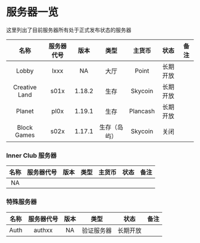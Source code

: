 # 服务器一览

这里列出了目前服务器所有处于正式发布状态的服务器


|   名称  |   服务器代号  | 版本 |  类型 | 主货币  |  状态 | 备注 |
| :-: | :-: | :-: | :-: |  :-: |   :-: |   :-: |
|  Lobby   |  lxxx   | NA  |   大厅   |  Point | 长期开放  | | 
|  Creative Land  |  s01x | 1.18.2   |  生存 | Skycoin |  长期开放   |  | 
|  Planet   |  pl0x   | 1.19.1  |   生存  | Plancash | 长期开放  |  | 
|  Block Games   | s02x   |  1.17.1   |  生存（岛屿）| Skycoin |   关闭  |  | 




### Inner Club 服务器

|   名称  |   服务器代号 | 版本  |  类型   |  主货币 |  状态   | 备注 |
| :-: | :-: | :-: | :-: |  :-: | :-: | :-: |
|NA | | | | | | | 




### 特殊服务器

|   名称  |   服务器代号 | 版本  |  类型   |  状态   | 备注 |
| :-: | :-: | :-: | :-: |  :-: |   :-: |
|  Auth   |  authxx   | NA  |  验证服务器   |   长期开放  | |
